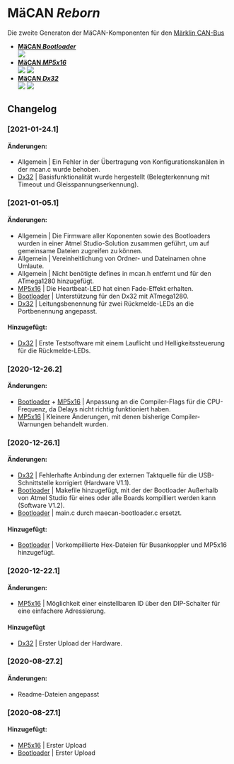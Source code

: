 # <b>MäCAN _Reborn_ </b>

Die zweite Generaton der MäCAN-Komponenten für den [Märklin CAN-Bus][candoku]

- <b>[MäCAN _Bootloader_][bootloader]</b><br>
    <img src="https://img.shields.io/badge/Software-V1.4-007EC6?style=flat-square"/>
- <b>[MäCAN _MP5x16_][mp5x16]</b><br>
    <img src="https://img.shields.io/badge/Hardware-V1.0-FE7D37?style=flat-square"/>
    <img src="https://img.shields.io/badge/Software-V1.3-FE7D37?style=flat-square"/>
- <b>[MäCAN _Dx32_][dx32]</b><br>
    <img src="https://img.shields.io/badge/Hardware-V1.1-FE7D37?style=flat-square"/>
    <img src="https://img.shields.io/badge/Software-V0.2-FE7D37?style=flat-square"/>
## Changelog

### [2021-01-24.1]
#### Änderungen:
- Allgemein | Ein Fehler in der Übertragung von Konfigurationskanälen in der mcan.c wurde behoben.
- [Dx32][dx32] | Basisfunktionalität wurde hergestellt (Belegterkennung mit Timeout und Gleisspannungserkennung).

### [2021-01-05.1]
#### Änderungen:
- Allgemein | Die Firmware aller Koponenten sowie des Bootloaders wurden in einer Atmel Studio-Solution zusammen geführt, um auf gemeinsame Dateien zugreifen zu können.
- Allgemein | Vereinheitlichung von Ordner- und Dateinamen ohne Umlaute.
- Allgemein | Nicht benötigte defines in mcan.h entfernt und für den ATmega1280 hinzugefügt.
- [MP5x16][mp5x16] | Die Heartbeat-LED hat einen Fade-Effekt erhalten.
- [Bootloader][bootloader] | Unterstützung für den Dx32 mit ATmega1280.
- [Dx32][dx32] | Leitungsbenennung für zwei Rückmelde-LEDs an die Portbenennung angepasst.

#### Hinzugefügt:
- [Dx32][dx32] | Erste Testsoftware mit einem Lauflicht und Helligkeitssteuerung für die Rückmelde-LEDs.

### [2020-12-26.2]
#### Änderungen:
- [Bootloader][bootloader] + [MP5x16][mp5x16] | Anpassung an die Compiler-Flags für die CPU-Frequenz, da Delays nicht richtig funktioniert haben.
- [MP5x16][mp5x16] | Kleinere Änderungen, mit denen bisherige Compiler-Warnungen behandelt wurden.

### [2020-12-26.1]
#### Änderungen:
- [Dx32][dx32] | Fehlerhafte Anbindung der externen Taktquelle für die USB-Schnittstelle korrigiert (Hardware V1.1).
- [Bootloader][bootloader] | Makefile hinzugefügt, mit der der Bootloader Außerhalb von Atmel Studio für eines oder alle Boards kompilliert werden kann (Software V1.2).
- [Bootloader][bootloader] | main.c durch maecan-bootloader.c ersetzt.

#### Hinzugefügt:
- [Bootloader][bootloader] | Vorkompillierte Hex-Dateien für Busankoppler und MP5x16 hinzugefügt.

### [2020-12-22.1]
#### Änderungen:
- [MP5x16][mp5x16] | Möglichkeit einer einstellbaren ID über den DIP-Schalter für eine einfachere Adressierung.

#### Hinzugefügt
- [Dx32][dx32] | Erster Upload der Hardware.

### [2020-08-27.2]
#### Änderungen:
- Readme-Dateien angepasst

### [2020-08-27.1]
#### Hinzugefügt:
- [MP5x16][mp5x16] | Erster Upload
- [Bootloader][bootloader] |  Erster Upload

[candoku]: https://www.maerklin.de/fileadmin/media/service/software-updates/cs2CAN-Protokoll-2_0.pdf
[bootloader]: Bootloader
[mp5x16]: MäCAN_MP5x16
[dx32]: MäCAN_Dx32

[//]: # (Orange: #FE7D37, Blau: #007EC6)